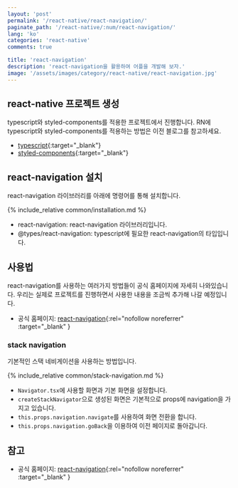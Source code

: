 ```yaml
---
layout: 'post'
permalink: '/react-native/react-navigation/'
paginate_path: '/react-native/:num/react-navigation/'
lang: 'ko'
categories: 'react-native'
comments: true

title: 'react-navigation'
description: 'react-navigation을 활용하여 어플을 개발해 보자.'
image: '/assets/images/category/react-native/react-navigation.jpg'
---
```



## react-native 프로젝트 생성
typescript와 styled-components를 적용한 프로젝트에서 진행합니다. RN에 typescript와 styled-components를 적용하는 방법은 이전 블로그를 참고하세요.
- [typescript]({{site.url}}/{{page.categories}}/typescript/){:target="_blank"}
- [styled-components]({{site.url}}/{{page.categories}}/styled-components/){:target="_blank"}

## react-navigation 설치
react-navigation 라이브러리를 아래에 명령어를 통해 설치합니다.

{% include_relative common/installation.md %}

- react-navigation: react-navigation 라이브러리입니다.
- @types/react-navigation: typescript에 필요한 react-navigation의 타입입니다.

## 사용법
react-navigation를 사용하는 여러가지 방법들이 공식 홈페이지에 자세히 나와있습니다. 우리는 실제로 프로젝트를 진행하면서 사용한 내용을 조금씩 추가해 나갈 예정입니다.
- 공식 홈페이지: [react-navigation](https://reactnavigation.org/docs){:rel="nofollow noreferrer" :target="_blank" }

### stack navigation
기본적인 스택 네비게이션을 사용하는 방법입니다.

{% include_relative common/stack-navigation.md %}

- ```Navigator.tsx```에 사용할 화면과 기본 화면을 설정합니다.
- ```createStackNavigator```으로 생성된 화면은 기본적으로 props에 navigation을 가지고 있습니다.
- ```this.props.navigation.navigate```를 사용하여 화면 전환을 합니다.
- ```this.props.navigation.goBack```을 이용하여 이전 페이지로 돌아갑니다.

## 참고
- 공식 홈페이지: [react-navigation](https://reactnavigation.org/docs){:rel="nofollow noreferrer" :target="_blank" }